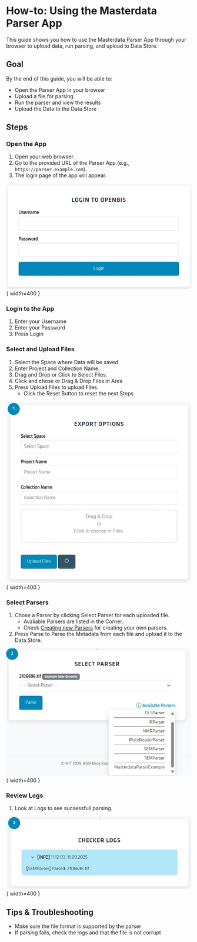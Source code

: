 # How-to: Using the Masterdata Parser App

This guide shows you how to use the Masterdata Parser App through your browser to upload data, run parsing, and upload to Data Store.

## Goal

By the end of this guide, you will be able to:
- Open the Parser App in your browser
- Upload a file for parsing
- Run the parser and view the results
- Upload the Data to the Data Store

## Steps

### Open the App
1. Open your web browser.
2. Go to the provided URL of the Parser App (e.g., `https://parser.example.com`).
3. The login page of the app will appear.

![Login Parser App](../assets/parsing_pictures/LoginParserApp.jpg){ width=400 }



### Login to the App
1. Enter your Username
2. Enter your Password
3. Press Login

### Select and Upload Files
1. Select the Space where Data will be saved.
2. Enter Project and Collection Name.
3. Drag and Drop or Click to Select Files.
4. Click and chose or Drag & Drop Files in Area
5. Press Upload Files to upload Files.
    - Click the Reset Button to reset the next Steps

![Login Parser App](../assets/parsing_pictures/Card1ParserApp.jpg){ width=400 }


### Select Parsers
1. Chose a Parser by clicking Select Parser for each uploaded file.
    - Avaliable Parsers are listed in the Corner.
    - Check [Creating new Parsers](newparsers.md) for creating your own parsers.
2. Press Parse to Parse the Metadata from each file and upload it to the Data Store.

![Login Parser App](../assets/parsing_pictures/Card2.jpg){ width=400 }

### Review Logs
1. Look at Logs to see sucsessfull parsing.

![Login Parser App](../assets/parsing_pictures/Card3Logs.jpg){ width=400 }

## Tips & Troubleshooting
- Make sure the file format is supported by the parser
- If parsing fails, check the logs and that the file is not corrupt
